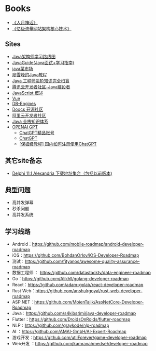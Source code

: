 # Books
  - [《人月神话》](https://docs.google.com/viewer?a=v&pid=sites&srcid=ZGVmYXVsdGRvbWFpbnxiaHlsb2xvfGd4OjVkYjRlMTgxOWI4N2M4Yw)
  - [《亿级流量网站架构核心技术》](https://www.aliyundrive.com/s/gccK9j44aHj)


## Sites
  - [Java架构师学习路线图](https://www.processon.com/view/link/617be37ee0b34d7894fcf545#map)
  - [JavaGuide(Java面试+学习指南)](https://javaguide.cn/home.html)
  - [java菜市场](https://www.javaweb.shop/article/category/3.html)
  - [廖雪峰的Java教程](https://www.liaoxuefeng.com/wiki/1252599548343744)
  - [Java 工程师进阶知识完全扫盲](https://doocs.github.io/advanced-java/#/)
  - [腾讯云开发者社区-Java建设者](https://cloud.tencent.com/developer/column/77412)
  - [JavaScript 概述](https://developer.mozilla.org/zh-CN/docs/Web/JavaScript/Language_Overview)
  - [Vue](https://cn.vuejs.org/guide/introduction.html#what-is-vue)
  - [DB-Engines](https://db-engines.com/en/ranking)
  - [Doocs 开源社区](https://doocs.github.io/#/README_CN)
  - [阿里云开发者社区](https://developer.aliyun.com/)
  - [Java 全栈知识体系](https://pdai.tech/)
  - [OPENAI GPT](https://chatgpt.sbaliyun.com/)
    - [ChatGPT精品账号](https://pay.sbaliyun.com/#/1/detail)
    - [ChatGPT](https://chat.openai.com)
    - [[保姆级教程] 国内如何注册使用ChatGPT](https://zblogs.top/how-to-register-openai-chatgpt-in-china/)

## 其它site备忘
  - [Delphi 11.1 Alexandria 下载地址集合（包括以前版本)](https://blog.csdn.net/tanqth/article/details/107911439)

## 典型问题
  - 高并发弹幕
  - 秒杀问题
  - 高并发系统


## 学习线路
  - Android：https://github.com/mobile-roadmap/android-developer-roadmap
  - iOS：https://github.com/BohdanOrlov/iOS-Developer-Roadmap
  - 测试：https://github.com/fityanos/awesome-quality-assurance-roadmap
  - 数据工程师 ： https://github.com/datastacktv/data-engineer-roadmap
  - Go：https://github.com/Alikhll/golang-developer-roadmap
  - React：https://github.com/adam-golab/react-developer-roadmap
  - Rust Web：https://github.com/anshulrgoyal/rust-web-developer-roadmap
  - ASP.NET：https://github.com/MoienTajik/AspNetCore-Developer-Roadmap
  - Java：https://github.com/s4kibs4mi/java-developer-roadmap
  - Flutter：https://github.com/DroidsOnRoids/flutter-roadmap
  - NLP：https://github.com/graykode/nlp-roadmap
  - AI ：https://github.com/AMAI-GmbH/AI-Expert-Roadmap
  - 游戏开发：https://github.com/utilForever/game-developer-roadmap
  - Web开发 ：https://github.com/kamranahmedse/developer-roadmap